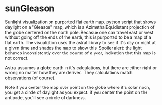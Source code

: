 # sunGleason
Sunlight visualization on purported flat earth map.
python script that shows daylight on a "Gleason" map, which is a AzimuthalEquidistant projection of the globe centered on the north pole.  Becasue one can travel east or west without going off the ends of the earth, this is purported to be a map of a flat earth.  The visualiztion uses the astral library to see if it's day or night at a given time and shades the map to show this.  Spoiler alert:  the light behaves inconsistently over the course of a year, indication that this map is not correct.  

Astral assumes a globe earth in it's calculations, but there are either right or wrong no matter how they are derived.  They calculations match observations (of course).

Note if you center the map over point on the globe where it's solar noon, you get a circle of daylight as you expect.  if you center the point on the antipode, you'll see a circle of darkness.  
